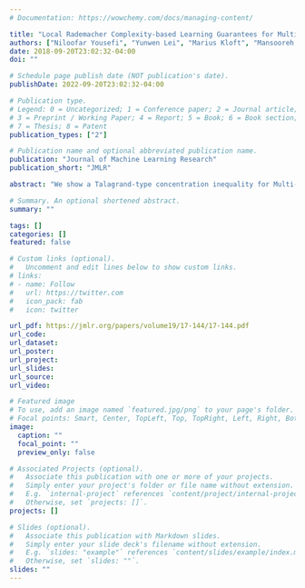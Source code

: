 ```yaml
---
# Documentation: https://wowchemy.com/docs/managing-content/

title: "Local Rademacher Complexity-based Learning Guarantees for Multi-Task Learning"
authors: ["Niloofar Yousefi", "Yunwen Lei", "Marius Kloft", "Mansooreh Mollaghasemi", admin]
date: 2018-09-20T23:02:32-04:00
doi: ""

# Schedule page publish date (NOT publication's date).
publishDate: 2022-09-20T23:02:32-04:00

# Publication type.
# Legend: 0 = Uncategorized; 1 = Conference paper; 2 = Journal article;
# 3 = Preprint / Working Paper; 4 = Report; 5 = Book; 6 = Book section;
# 7 = Thesis; 8 = Patent
publication_types: ["2"]

# Publication name and optional abbreviated publication name.
publication: "Journal of Machine Learning Research"
publication_short: "JMLR"

abstract: "We show a Talagrand-type concentration inequality for Multi-Task Learning (MTL), with which we establish sharp excess risk bounds for MTL in terms of the Local Rademacher Complexity (LRC). We also give a new bound on the (LRC) for any norm regularized hypothesis classes, which applies not only to MTL, but also to the standard Single-Task Learning (STL) setting. By combining both results, one can easily derive fast-rate bounds on the excess risk for many prominent MTL methods, including–as we demonstrate–Schatten norm, group norm, and graph regularized MTL. The derived bounds reflect a relationship akin to a conservation law of asymptotic convergence rates. When compared to the rates obtained via a traditional, global Rademacher analysis, this very relationship allows for trading off slower rates with respect to the number of tasks for faster rates with respect to the number of available samples per task."

# Summary. An optional shortened abstract.
summary: ""

tags: []
categories: []
featured: false

# Custom links (optional).
#   Uncomment and edit lines below to show custom links.
# links:
# - name: Follow
#   url: https://twitter.com
#   icon_pack: fab
#   icon: twitter

url_pdf: https://jmlr.org/papers/volume19/17-144/17-144.pdf
url_code:
url_dataset:
url_poster:
url_project:
url_slides:
url_source:
url_video:

# Featured image
# To use, add an image named `featured.jpg/png` to your page's folder. 
# Focal points: Smart, Center, TopLeft, Top, TopRight, Left, Right, BottomLeft, Bottom, BottomRight.
image:
  caption: ""
  focal_point: ""
  preview_only: false

# Associated Projects (optional).
#   Associate this publication with one or more of your projects.
#   Simply enter your project's folder or file name without extension.
#   E.g. `internal-project` references `content/project/internal-project/index.md`.
#   Otherwise, set `projects: []`.
projects: []

# Slides (optional).
#   Associate this publication with Markdown slides.
#   Simply enter your slide deck's filename without extension.
#   E.g. `slides: "example"` references `content/slides/example/index.md`.
#   Otherwise, set `slides: ""`.
slides: ""
---
```

